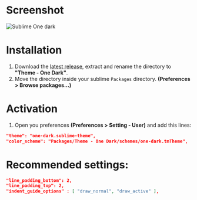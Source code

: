 # Screenshot
![Sublime One dark](http://i.imgur.com/ceim8Nh.png)

# Installation
1. Download the [latest release](https://github.com/andresmichel/sublime-one-dark/releases/latest), extract and rename the directory to **"Theme - One Dark"**.
2. Move the directory inside your sublime `Packages` directory. **(Preferences > Browse packages...)**

# Activation
1. Open you preferences **(Preferences > Setting - User)** and add this lines:

```json
"theme": "one-dark.sublime-theme",
"color_scheme": "Packages/Theme - One Dark/schemes/one-dark.tmTheme",
```

# Recommended settings:
```json
"line_padding_bottom": 2,
"line_padding_top": 2,
"indent_guide_options" : [ "draw_normal", "draw_active" ],
```
